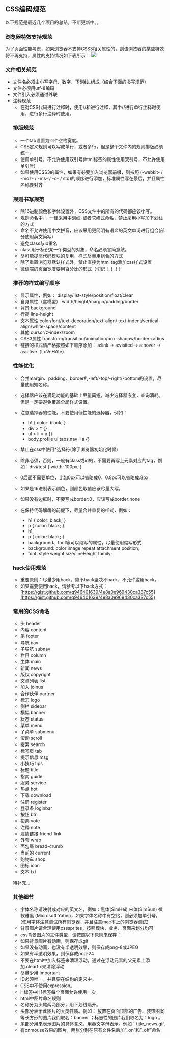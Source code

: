 ## CSS编码规范 ##

以下规范是最近几个项目的总结，不断更新中。。

### 浏览器特效支持规范 ###

为了页面性能考虑，如果浏览器不支持CSS3相关属性的，则该浏览器的某些特效将不再支持，属性的支持情况如下表所示：
![](http://i.imgur.com/GZWhWCo.png)


### 文件相关规范 ###

+ 文件名必须由小写字母、数字、下划线_组成（结合下面的书写规范）
+ 文件必须用utf-8编码
+ 文件引入必须通过外联
+ <link rel=”stylesheet” href="…” />（类型声明type=”text/css”不可以忽略）
+ 不允许在html上直接写样式
+ link标签都应该放入head中

### 注释规范 ###

+ 在对CSS代码进行注释时，使用//和<!-- -->进行注释，其中//进行单行注释时使用，<!-- -->进行多行注释时使用。

### 排版规范

+ 一个tab设置为四个空格宽度。
+ CSS定义规则可以写成单行，或者多行，但是整个文件内的规则排版必须统一。
+ 使用单引号，不允许使用双引号(html标签的属性使用双引号，不允许使用单引号)
+ 如果使用CSS3的属性，如果有必要加入浏览器前缀，则按照 (-webkit- / -moz- / -ms- / -o- / std)的顺序进行添加，标准属性写在最后，并且属性名称要对齐

### 规则书写规范

+ 除16进制颜色和字体设置外，CSS文件中的所有的代码都应该小写。
+ 规则命名中，，一律采用中划线-或者驼峰式命名，禁止采用小写加下划线的方式
+ 命名不允许使用中文拼音，应该采用更简明有语义的英文单词进行组合(部分使用英文简写)
+ 避免class与id重名
+ class用于标识某一个类型的对象，命名必须言简意赅。
+ 尽可能提高代码模块的复用，样式尽量用组合的方式
+ 除了重置浏览器默认样式外，禁止直接为html tag添加css样式设置
+ 微信端的页面宽度要用百分比的形式（切记！！！）

### 推荐的样式编写顺序

+ 显示属性，例如：
display/list-style/position/float/clear
+ 自身属性（盒模型）
width/height/margin/padding/border
+ 背景
background
+ 行高
line-height
+ 文本属性
color/font/text-decoration/text-align/
text-indent/vertical-align/white-space/content
+ 其他
cursor/z-index/zoom
+ CSS3属性
transform/transition/animation/box-shadow/border-radius
+ 链接的样式请严格按照如下顺序添加：
a:link -> a:visited -> a:hover -> a:active（LoVeHAte）

### 性能优化

+ 合并margin、padding、border的-left/-top/-right/-bottom的设置，尽量使用短名称。
+ 选择器应该在满足功能的基础上尽量简短，减少选择器嵌套，查询消耗。但是一定要避免覆盖全局样式设置。
+ 注意选择器的性能，不要使用低性能的选择器，例如：
	- h1 { color: black; }
	- div > * {}    
	- ul > li > a {}
	- body.profile ul.tabs.nav li a {}

+ 禁止在css中使用*选择符(除了浏览器初始化时候)
+ 除非必须，否则，一般有class或id的，不需要再写上元素对应的tag，例如：div#test { width: 100px; }
+ 0后面不需要单位，比如0px可以省略成0，0.8px可以省略成.8px
+ 如果是16进制表示颜色，则颜色取值应该尽量大写。
+ 如果没有边框时，不要写成border:0，应该写成border:none
+ 在保持代码解耦的前提下，尽量合并重复的样式，例如：
	- h1 { color: black; }
	- p { color: black; }
	- h1, 
	- p { color: black; }
	- background、font等可以缩写的属性，尽量使用缩写形式
	- background: color image repeat attachment position;
	- font: style weight size/lineHeight family;

### hack使用规范

+ 重要原则：尽量少用hack，能不hack坚决不hack，不允许滥用hack。
+ 如果需要使用hack，请参考以下hack方式：[https://gist.github.com/q946401639/4e8a0e969430ca387c55](https://gist.github.com/q946401639/4e8a0e969430ca387c55)
### 常用的CSS命名

+ 头		header	
+ 内容 	content	
+ 尾	 	footer	
+ 导航	nav
+ 子导航	subnav	
+ 栏目 	column	
+ 主体 	main	
+ 新闻	news
+ 版权	copyright	
+ 文章列表	list	
+ 加入	joinus	
+ 合作伙伴	partner
+ 标志	logo	
+ 侧栏	sidebar	
+ 横幅	banner	
+ 状态	status
+ 菜单	menu	
+ 子菜单	submenu	
+ 滚动	scroll	
+ 搜索	search
+ 标签页	tab	
+ 提示信息	msg
+ 小技巧	tips	
+ 标题	title
+ 指南	guide	
+ 服务	service	
+ 热点	hot	
+ 下载	download
+ 注册	register	
+ 登录条	loginbar	
+ 按钮	btn	
+ 投票	vote
+ 注释	note	
+ 友情链接	friend-link	
+ 外套	wrap	
+ 面包屑	bread-crumb
+ 当前的	current	
+ 购物车	shop	
+ 图标	icon	
+ 文本	txt

待补充...

### 其他细节 ##

+ 字体名称请映射成对应的英文名，例如：黑体(SimHei) 宋体(SimSun) 微软雅黑 (Microsoft Yahei)，如果字体名称中有空格，则必须加单引号。(使用字体注意测试所有浏览器，并且注意mac本上的浏览器测试)
+ 背景图片请合理使用csssprites，按照模块、业务、页面来划分均可
+ css背景图片的文件类型，请按照以下原则来保存：
+ 如果背景图片有动画，则保存成gif
+ 如果没有动画，也没有半透明效果，则保存成png-8或JPEG
+ 如果有半透明效果，则保存成png-24
+ 不要在html中加入标签来清理浮动，通过在浮动元素的父元素上添加.clearfix来清除浮动
+ 尽量少用!important
+ ID必须唯一，并且要在结构的定义中。
+ CSS中不使用expression。
+ H标签中H1标签每个页面允许使用一次。
+ html中图片命名规则
+ 名称分为头尾两两部分，用下划线隔开。
+ 头部分表示此图片的大类性质。例如： 放置在页面顶部的广告、装饰图案等长方形的图片我们取名：banner ；标志性的图片我们取名为：logo 。
+ 尾部分用来表示图片的具体含义，用英文字母表示。例如：title_news.gif.
+ 有onmouse效果的图片，两张分别在原有文件名后加”_on”和”_off”命名